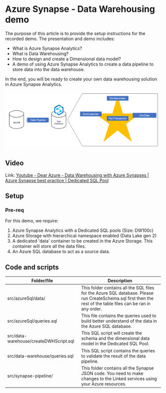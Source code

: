 # Azure Synapse - Data Warehousing demo
The purpose of this article is to provide the setup instructions for the recorded demo. The presentation and demo includes: 
- What is Azure Synapse Analytics?
- What is Data Warehousing?
- How to design and create a Dimensional data model?
- A demo of using Azure Synapse Analytics to create a data pipeline to store data into the data warehouse.

In the end, you will be ready to create your own data warehousing solution in Azure Synapse Analytics.

![Azure Synapse - Data Warehousing diagram](./Azure%20Synapse%20-%20Data%20Warehousing.png)


## Video
Link: [Youtube - Dear Azure - Data Warehousing with Azure Synapses | Azure Synapse best practice | Dedicated SQL Pool](https://youtu.be/DOF4fEQSseQ?list=PLd5EI5E5dBo5Pj2v10QN_orpbY7QBYQxF)

## Setup
### Pre-req
For this demo, we require: 
1. Azure Synapse Analytics with a Dedicated SQL pools (Size: DW100c)
1. Azure Storage with hierarchical namespace enabled (Data Lake gen 2)
1. A dedicated 'data' container to be created in the Azure Storage. This container will store all the data files.
1. An Azure SQL database to act as a source data.

## Code and scripts
| Folder/file | Description |
| --- | --- |
| src/azureSql/data/ | This folder contains all the SQL files for the Azure SQL database. Please run CreateSchema.sql first then the rest of the table files can be ran in any order. |
| src/azureSql/queries.sql | This file contains the queries used to build better understand of the data in the Azure SQL database. |
| src/data-warehouse/createDWHScript.sql | This SQL script will create the schema and the dimensional data model in the Dedicated SQL Pool. |
| src/data-warehouse/queries.sql | This SQL script contains the queries to validate the result of the data pipeline. |
| src/synapse-pipeline/ | This folder contains all the Synapse JSON code. You need to make changes to the Linked services using your Azure resources. |

